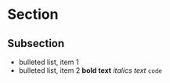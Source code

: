 # Section
## Subsection
* bulleted list, item 1
* bulleted list, item 2
**bold text**
_italics text_
```code```
